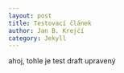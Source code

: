 ```yaml
---
layout: post
title: Testovací článek
author: Jan B. Krejčí
category: Jekyll
---
```


ahoj, tohle je test draft upravený